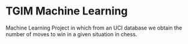 # TGIM Machine Learning
Machine Learning Project in which from an UCI database we obtain the number of moves to win in a given situation in chess.
